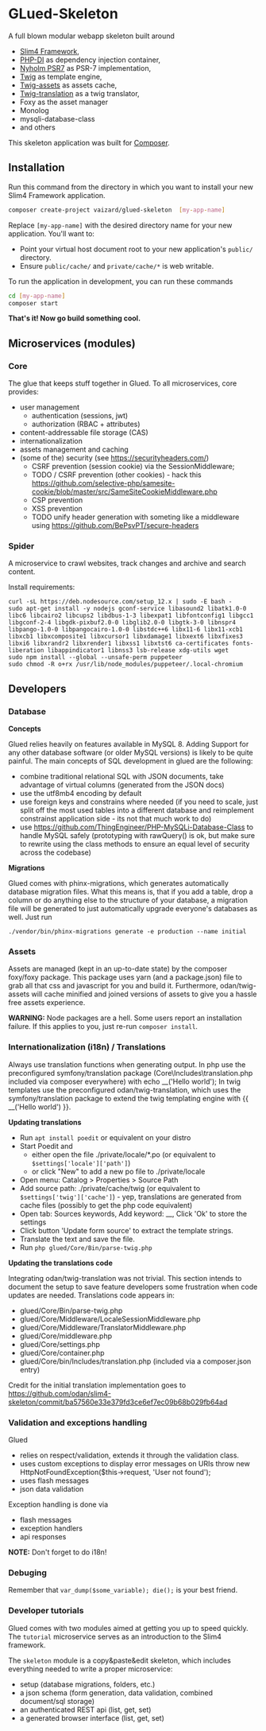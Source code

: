 # GLued-Skeleton

A full blown modular webapp skeleton built around

* [Slim4 Framework](http://www.slimframework.com/), 
* [PHP-DI](http://php-di.org/) as dependency injection container, 
* [Nyholm PSR7](https://github.com/Nyholm/psr7) as PSR-7 implementation,
* [Twig](https://twig.symfony.com/) as template engine,
* [Twig-assets](https://github.com/odan/twig-assets) as assets cache,
* [Twig-translation](https://github.com/odan/twig-translation) as a twig translator,
* Foxy as the asset manager
* Monolog
* mysqli-database-class
* and others

This skeleton application was built for [Composer](https://getcomposer.org/).


## Installation

Run this command from the directory in which you want to install your new Slim4 Framework application.

```bash
composer create-project vaizard/glued-skeleton  [my-app-name]
```

Replace `[my-app-name]` with the desired directory name for your new application. You'll want to:

* Point your virtual host document root to your new application's `public/` directory.
* Ensure `public/cache/` and `private/cache/*` is web writable.

To run the application in development, you can run these commands 

```bash
cd [my-app-name]
composer start
```

**That's it! Now go build something cool.**

## Microservices (modules)

### Core

The glue that keeps stuff together in Glued. To all microservices, core provides:

- user management 
  - authentication (sessions, jwt)
  - authorization (RBAC + attributes)
- content-addressable file storage (CAS)
- internationalization
- assets management and caching
- (some of the) security (see https://securityheaders.com/)
  - CSRF prevention (session cookie) via the SessionMiddleware;
  - TODO / CSRF prevention (other cookies) - hack this https://github.com/selective-php/samesite-cookie/blob/master/src/SameSiteCookieMiddleware.php
  - CSP prevention
  - XSS prevention
  - TODO unify header generation with someting like a middleware using https://github.com/BePsvPT/secure-headers

### Spider

A microservice to crawl websites, track changes and archive and search content.

Install requirements:

```
curl -sL https://deb.nodesource.com/setup_12.x | sudo -E bash -
sudo apt-get install -y nodejs gconf-service libasound2 libatk1.0-0 libc6 libcairo2 libcups2 libdbus-1-3 libexpat1 libfontconfig1 libgcc1 libgconf-2-4 libgdk-pixbuf2.0-0 libglib2.0-0 libgtk-3-0 libnspr4 libpango-1.0-0 libpangocairo-1.0-0 libstdc++6 libx11-6 libx11-xcb1 libxcb1 libxcomposite1 libxcursor1 libxdamage1 libxext6 libxfixes3 libxi6 libxrandr2 libxrender1 libxss1 libxtst6 ca-certificates fonts-liberation libappindicator1 libnss3 lsb-release xdg-utils wget
sudo npm install --global --unsafe-perm puppeteer
sudo chmod -R o+rx /usr/lib/node_modules/puppeteer/.local-chromium
```

## Developers

### Database

**Concepts**

 Glued relies heavily on features available in MySQL 8. Adding Support for any other database software (or older MySQL versions) is likely to be quite painful. The main concepts of SQL development in glued are the following:

 - combine traditional relational SQL with JSON documents, take advantage of virtual columns (generated from the JSON docs)
 - use the utf8mb4 encoding by default
 - use foreign keys and constrains where needed (if you need to scale, just split off the most used tables into a different database and reimplement constrainst application side - its not that much work to do)
 - use https://github.com/ThingEngineer/PHP-MySQLi-Database-Class to handle MySQL safely (prototyping with rawQuery() is ok, but make sure to rewrite using the class methods to ensure an equal level of security across the codebase)

**Migrations**

Glued comes with phinx-migrations, which generates automatically database migration files. What this means is, that if you add a table, drop a column or do anything else to the structure of your database, a migration file will be generated to just automatically upgrade everyone's databases as well. Just run

```
./vendor/bin/phinx-migrations generate -e production --name initial
```



### Assets

Assets are managed (kept in an up-to-date state) by the composer foxy/foxy package. This package uses yarn (and a package.json) file to grab all that css and javascript for you and build it. Furthermore, odan/twig-assets will cache minified and joined versions of assets to give you a hassle free assets experience.

**WARNING:** Node packages are a hell. Some users report an installation failure. If this applies to you, just re-run `composer install`.


### Internationalization (i18n) / Translations

Always use translation functions when generating output. In php use the preconfigured symfony/translation package (Core\Includes\translation.php included via composer everywhere) with
echo __('Hello world'); In twig templates use the preconfigured odan/twig-translation, which uses the symfony/translation package to extend the twig templating engine with {{ __('Hello world') }}.

**Updating translations**

* Run `apt install poedit` or equivalent on your distro
* Start Poedit and 
   * either open the file ./private/locale/*.po (or equivalent to `$settings['locale']['path']`)
   * or click "New" to add a new po file to ./private/locale
* Open menu: Catalog > Properties > Source Path
* Add source path: ./private/cache/twig (or equivalent to `$settings['twig']['cache']`) - yep, translations are generated from cache files (possibly to get the php code equivalent)
* Open tab: Sources keywords, Add keyword: \__, Click 'Ok' to store the settings
* Click button 'Update form source' to extract the template strings.
* Translate the text and save the file.
* Run `php glued/Core/Bin/parse-twig.php`


**Updating the translations code**

Integrating odan/twig-translation was not trivial. This section intends to document the setup to save feature developers some frustration when code updates are needed. Translations code appears in:

* glued/Core/Bin/parse-twig.php
* glued/Core/Middleware/LocaleSessionMiddleware.php
* glued/Core/Middleware/TranslatorMiddleware.php
* glued/Core/middleware.php
* glued/Core/settings.php
* glued/Core/container.php
* glued/Core/bin/Includes/translation.php (included via a composer.json entry)

Credit for the initial translation implementation goes to https://github.com/odan/slim4-skeleton/commit/ba57560e33e379fd3ce6ef7ec09b68b029fb64ad

### Validation and exceptions handling

Glued 

- relies on respect/validation, extends it through the validation class. 
- uses custom exceptions to display error messages on URIs
  throw new HttpNotFoundException($this->request, 'User not found');
- uses flash messages
- json data validation

Exception handling is done via 

- flash messages
- exception handlers
- api responses

**NOTE:** Don't forget to do i18n!

### Debuging

Remember that `var_dump($some_variable); die();` is your best friend.


### Developer tutorials

Glued comes with two modules aimed at getting you up to speed quickly.
The `tutorial` microservice serves as an introduction to the Slim4 framework.

The `skeleton` module is a copy&paste&edit skeleton, which includes everything needed to write a proper microservice:

- setup (database migrations, folders, etc.)
- a json schema (form generation, data validation, combined document/sql storage)
- an authenticated REST api (list, get, set)
- a generated browser interface (list, get, set)

